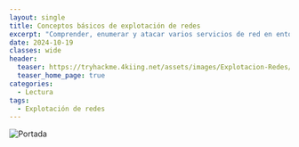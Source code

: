 ```yaml
---
layout: single
title: Conceptos básicos de explotación de redes
excerpt: "Comprender, enumerar y atacar varios servicios de red en entornos del mundo real."
date: 2024-10-19
classes: wide
header:
  teaser: https://tryhackme.4kiing.net/assets/images/Explotacion-Redes/Redes.jpg
  teaser_home_page: true
categories:
  - Lectura
tags:
  - Explotación de redes
---
```


![Portada](https://tryhackme.4kiing.net/assets/images/Explotacion-Redes/Portada.jpeg)

